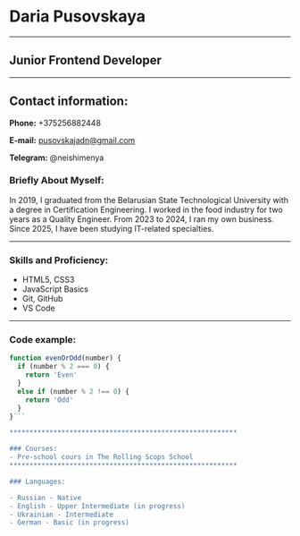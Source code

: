 # Daria Pusovskaya
__________________________________________________________

## Junior Frontend Developer
__________________________________________________________

## Contact information:


**Phone:** +375256882448

**E-mail:** pusovskajadn@gmail.com

**Telegram:** @neishimenya

### Briefly About Myself:
In 2019, I graduated from the Belarusian State Technological University with a degree in Certification Engineering. I worked in the food industry for two years as a Quality Engineer. From 2023 to 2024, I ran my own business. Since 2025, I have been studying IT-related specialties.
**********************************************************

### Skills and Proficiency:
- HTML5, CSS3
- JavaScript Basics
- Git, GitHub
- VS Code

*********************************************************

### Code example:
```javascript
function evenOrOdd(number) {
  if (number % 2 === 0) {
    return 'Even'
  }
  else if (number % 2 !== 0) {
    return 'Odd'
  }
}```

*********************************************************

### Courses:
- Pre-school cours in The Rolling Scops School
*********************************************************

### Languages:

- Russian - Native
- English - Upper Intermediate (in progress) 
- Ukrainian - Intermediate
- German - Basic (in progress) 
